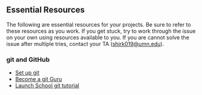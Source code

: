 ## Essential Resources

The following are essential resources for your projects. Be sure to refer to these resources as you work. If you get stuck, try to work through the issue on your own using resources available to you. If you are cannot solve the issue after multiple tries, contact your TA (shirk019@umn.edu). 

### git and GitHub
* [Set up git](https://help.github.com/en/articles/set-up-git)
* [Become a git Guru](https://www.atlassian.com/git/tutorials)
* [Launch School git tutorial](https://launchschool.com/books/git/read/introduction)
